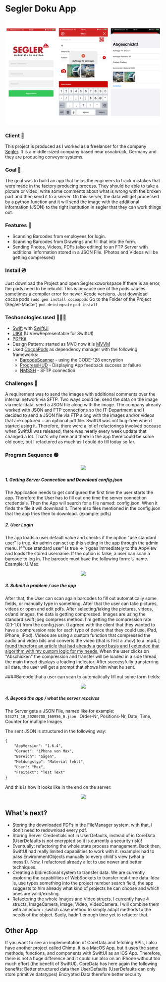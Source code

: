 # Segler Doku App

<p align="center">
    <img src="https://github.com/mgravemeyer/Segler/blob/master/readmeImg/AppPreview.png" max-height="500">
</p>

### Client 🚤
This project is produced as I worked as a freelancer for the company [Segler](https://www.segler.eu/home.html). It is a middle-sized company based near osnabrück, Germany and they are producing conveyor systems.

### Goal 🎯
The goal was to build an app that helps the engineers to track mistakes that were made in the factory producing process. They should be able to take a picture or video, write some comments about what is wrong with the broken part and then send it to a server. On this server, the data will get processed by a python function and it will send the image with the additional information (JSON) to the right institution in segler that they can work things out.

### Features 📱
* Scanning Barcodes from employees for login.
* Scanning Barcodes from Drawings and fill that into the form.
* Sending Photos, Videos, PDFs (also editing) to an FTP Server with additional information stored in a JSON File. (Photos and Videos will be getting compressed)

### Install 💿
Just download the Project and open Segler.xcworkspace
If there is an error, the pods need to be rebuild. This is because one of the pods causes sometimes a compiler error for newer Xcode versions. Just download cocoa pods 
```sudo gem install cocoapods```
Go to the Folder of the Project (Segler-Master)
```pod deintegrate```
```pod install```


### Techonologies used 🧑🏼‍💻
* [Swift](https://developer.apple.com/swift/) with [SwiftUI](https://developer.apple.com/xcode/swiftui/)
* [UIKit](https://developer.apple.com/documentation/uikit) (UIViewRepresentable for SwiftUI)
* [PDFKit](https://developer.apple.com/documentation/pdfkit)
* Design Pattern: started as MVC now it is [MVVM](https://www.wintellect.com/model-view-viewmodel-mvvm-explained/)
* Used [CocoaPods](https://cocoapods.org) as dependency manager with the following frameworks:
    * [BarcodeScanner](https://cocoapods.org/pods/BarcodeScanner) - using the CODE-128 encryption
    * [ProgressHUD](https://cocoapods.org/pods/ProgressHUD) - Displaying App feedback success or failure
    * [NMSSH](https://cocoapods.org/pods/NMSSH) - SFTP connection

### Challenges 🧨
A requirement was to send the images with additional comments over the internal network via SFTP.
Two ways could be:
    send the data on the image via meta-data.
    send a JSON file along with the image.
The company already worked with JSON and FTP connections so the IT-Department and I decided to send a JSON file via FTP along with the images and/or videos that are captured + an optional pdf file.
SwiftUI was not bug-free when I started using it. Therefore, there were a lot of refactorings involved because when SwiftUI was released, there was nearly every week update that changed a lot. That's why here and there in the app there could be some old code, but I refactored as much as I could do till today so far.

### Program Sequence 🟢
<p align="center">
    <img src="https://i.ibb.co/3BXScjq/SE.png" max-height="500">
</p>

##### 1. Getting Server Connection and Download config.json
The Application needs to get configured the first time the user starts the app. Therefore the User has to fill out one time the server connection credentials. Then the App will search for a file named: config.json. When it finds the file it will download it. There also files mentioned in the config.json that the app tries then to download. (example: pdfs)

##### 2. User Login
The app loads a user default value and checks if the option "use standard user" is true. An admin can set up this setting in the app through the admin menu. If "use standard user" is true -> it goes immediately to the AppView and loads the stored username. If the option is false, a user can scan a barcode to log in. The barcode must have the following form: U.name. Example: U.Max.

<p align="center">
    <img src="https://i.ibb.co/12RQYk9/Unknown-1.gif" max-height="500">
</p>

##### 3. Submit a problem / use the app
After that, the User can scan again barcodes to fill out automatically some fields, or manually type in something. After that the user can take pictures, videos or open and edit pdfs. After selecting/taking the pictures, videos, or/and images, the data is getting compressed. Images are using the standard swift jpeg compress method. I'm getting the compression rate (0.1-1.0) from the config.json. (I agreed with the client that they wanted to have a compression rate for each type of device that they could use, iPad, iPhone, iPod). Videos are using a custom function that compressed the audio and video bits and converts the video (that is first a .mov) to a .mp4. 
[I found therefore an article that had already a good basis and I extended that algorithm with my custom logic for my needs.](https://medium.com/samkirkiles/swift-using-avassetwriter-to-compress-video-files-for-network-transfer-4dcc7b4288c5)
When the user clicks on "Abschicken" the compression and transfer will be loaded in a side thread, the main thread displays a loading indicator. After successfully transferring all data, the user will get a prompt that shows him what he sent.

####Barcode that a user can scan to automatically fill out some form fields:
<p align="center">
    <img src="https://i.ibb.co/HqNGfN9/Screenshot-2021-05-03-at-23-02-31.png" max-height="500">
</p>

##### 4. Beyond the app / what the server receives

The Server gets a JSON File, named like for example: 
```543271_10_20200708_160956_0.json ```
Order-Nr, Positions-Nr, Date, Time, Counter for multiple Images

The sent JSON is structured in the following way:

```diff
{
    "AppVersion": "1.6.4",
    "Geraet": "iPhone von Max",
    "Bereich": "Sägen",
    "Meldungstyp": "Material fehlt",
    "User": "Max",
    "Freitext": "Test Text"
}
```

And this is how it looks like in the end on the server:

<p align="center">
    <img src="https://i.ibb.co/pXr2g9V/Screenshot-2021-05-02-at-17-03-22.png" max-height="500">
</p>

## What's next?
* Storing the downloaded PDFs in the FileManager system, with that, I don't need to redownload every pdf.
* Storing Server Credentials not in UserDefaults, instead of in CoreData. (UserDefaults is not encrypted so it is currently a security risk)!
* Eventually: refactoring the whole state process management. Back then, SwiftUI had really limited capabilities to work with it. (example: had to pass EnvironmentObjects manually to every child's view (what a mess!)). Now, I refactored already a lot to use newer and better techniques.
* Creating a bidirectional system to transfer data. We are currently exploring the capabilities of WebSockets to transfer real-time data. Idea is, use types something into the project number search field, the app suggests to him already what kind of projects he can choose and which ones are valid/existing.
* Refactoring the whole Images and Video structs. I currently have 4 structs, ImageCamera, Image, Video, VideoCamera. I will combine them with an enum + switch case method to simply adapt methods to the needs of the object. Sadly, hadn't enough time yet to refactor that.


## Other App
If you want to see an implementation of CoreData and fetching APIs, I also have another project called Chimp. It is a MacOS App, but it uses the same methods, functions, and components with SwiftUI as an iOS App. Therefore, there is not a huge difference and it could run also on an iPhone without too much effort (the benefit of SwiftUI). CoreData has here again the following benefits:
Better structured data then UserDefaults (UserDefaults can only store primitive datatypes)
Encrypted Data therefore better security